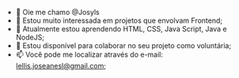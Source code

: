 - 👋 Oie me chamo @Josyls
- 👀 Estou muito interessada em projetos que envolvam Frontend;
- 🌱 Atualmente estou aprendendo HTML, CSS, Java Script, Java e NodeJS;
- 💞️ Estou disponível para colaborar no seu projeto como voluntária;
- 📫 Você pode me localizar através do e-mail: lellis.joseanesl@gmail.com;
